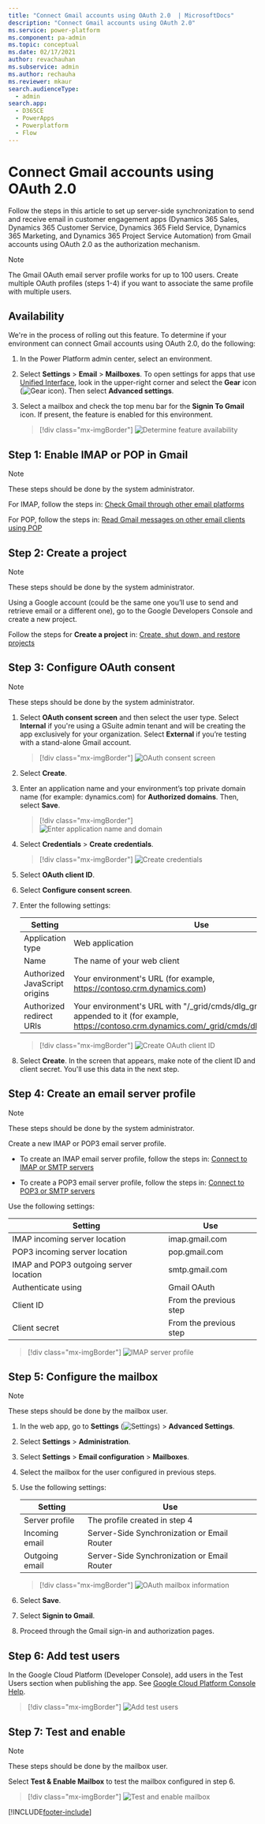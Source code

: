 ```yaml
---
title: "Connect Gmail accounts using OAuth 2.0  | MicrosoftDocs"
description: "Connect Gmail accounts using OAuth 2.0"
ms.service: power-platform
ms.component: pa-admin
ms.topic: conceptual
ms.date: 02/17/2021
author: revachauhan
ms.subservice: admin
ms.author: rechauha
ms.reviewer: mkaur
search.audienceType: 
  - admin
search.app:
  - D365CE
  - PowerApps
  - Powerplatform
  - Flow
---
```


# Connect Gmail accounts using OAuth 2.0 

Follow the steps in this article to set up server-side synchronization to send and receive email in customer engagement apps (Dynamics 365 Sales, Dynamics 365 Customer Service, Dynamics 365 Field Service, Dynamics 365 Marketing, and Dynamics 365 Project Service Automation) from Gmail accounts using OAuth 2.0 as the authorization mechanism.

> [!NOTE]
> The Gmail OAuth email server profile works for up to 100 users. Create multiple OAuth profiles (steps 1-4) if you want to associate the same profile with multiple users.

## Availability

We're in the process of rolling out this feature. To determine if your environment can connect Gmail accounts using OAuth 2.0, do the following:

1. In the Power Platform admin center, select an environment. 

2. Select **Settings** > **Email** > **Mailboxes**. To open settings for apps that use [Unified Interface](about-unified-interface.md), look in the upper-right corner and select the **Gear** icon (![Gear icon](media/selection-rule-gear-button.png)). Then select **Advanced settings**. 

3. Select a mailbox and check the top menu bar for the **Signin To Gmail** icon. If present, the feature is enabled for this environment.

   > [!div class="mx-imgBorder"] 
   > ![Determine feature availability](media/gmail-how-to-know.png "Determine feature availability")

## Step 1: Enable IMAP or POP in Gmail

> [!NOTE]
> These steps should be done by the system administrator.

For IMAP, follow the steps in: [Check Gmail through other email platforms](https://support.google.com/mail/answer/7126229)

For POP, follow the steps in: [Read Gmail messages on other email clients using POP](https://support.google.com/mail/answer/7104828)

## Step 2: Create a project

> [!NOTE]
> These steps should be done by the system administrator.

Using a Google account (could be the same one you’ll use to send and retrieve email or a different one), go to the Google Developers Console and create a new project.

Follow the steps for **Create a project** in: [Create, shut down, and restore projects](https://support.google.com/googleapi/answer/6251787)

## Step 3: Configure OAuth consent 

> [!NOTE]
> These steps should be done by the system administrator.

1. Select **OAuth consent screen** and then select the user type. Select **Internal** if you're using a GSuite admin tenant and will be creating the app exclusively for your organization. Select **External** if you’re testing with a stand-alone Gmail account. 

   > [!div class="mx-imgBorder"] 
   > ![OAuth consent screen](media/gmail-oauth-consent-screen.png "OAuth consent screen")

2. Select **Create**.

3. Enter an application name and your environment’s top private domain name (for example: dynamics.com) for **Authorized domains**. Then, select **Save**.

   > [!div class="mx-imgBorder"] 
   > ![Enter application name and domain](media/gmail-oauth-consent-domain-name.png "Enter application name and domain")

4. Select **Credentials** > **Create credentials**.

   > [!div class="mx-imgBorder"] 
   > ![Create credentials](media/gmail-oauth-consent-create-credentials.png "Create credentials")

5. Select **OAuth client ID**.

6. Select **Configure consent screen**.

7. Enter the following settings:

   |Setting  |Use  |
   |---------|---------|
   |Application type     | Web application         |
   |Name     |  The name of your web client       |
   |Authorized JavaScript origins     | Your environment's  URL (for example, https://contoso.crm.dynamics.com)        |
   |Authorized redirect URIs     | Your environment's URL with "/_grid/cmds/dlg_gmailoauth.aspx" appended to it (for example, https://contoso.crm.dynamics.com/_grid/cmds/dlg_gmailoauth.aspx)        |

   > [!div class="mx-imgBorder"] 
   > ![Create OAuth client ID](media/gmail-oauth-consent-create-clientid.png "Create OAuth client ID")

8. Select **Create**. In the screen that appears, make note of the client ID and client secret. You'll use this data in the next step.

## Step 4: Create an email server profile

> [!NOTE]
> These steps should be done by the system administrator.

Create a new IMAP or POP3 email server profile.

- To create an IMAP email server profile, follow the steps in: [Connect to IMAP or SMTP servers](connect-to-imap-servers.md)
  
- To create a POP3 email server profile, follow the steps in: [Connect to POP3 or SMTP servers](connect-to-pop3-or-smtp-servers.md)

Use the following settings:

|Setting  |Use  |
|---------|---------|
| IMAP incoming server location    | imap.gmail.com        |
| POP3 incoming server location    | pop.gmail.com        |
| IMAP and POP3 outgoing server location | smtp.gmail.com |
| Authenticate using  |  Gmail OAuth  |
| Client ID  | From the previous step    |
| Client secret | From the previous step  |

> [!div class="mx-imgBorder"] 
> ![IMAP server profile](media/gmail-oauth-imap-server-profile.png "IMAP server profile")

## Step 5: Configure the mailbox

> [!NOTE]
> These steps should be done by the mailbox user.

1. In the web app, go to **Settings** (![Settings](media/settings-gear-icon.png "Settings")) > **Advanced Settings**.

2. Select **Settings** > **Administration**.

3. Select **Settings** > **Email configuration** > **Mailboxes**.

4. Select the mailbox for the user configured in previous steps.

5. Use the following settings:

   |Setting  |Use  |
   |---------|---------|
   |Server profile    | The profile created in step 4       |
   |Incoming email    | Server-Side Synchronization or Email Router       |
   |Outgoing email | Server-Side Synchronization or Email Router   |

   > [!div class="mx-imgBorder"] 
   > ![OAuth mailbox information](media/gmail-oauth-mailbox-information.png "OAuth mailbox information")

6. Select **Save**.

7. Select **Signin to Gmail**.

8. Proceed through the Gmail sign-in and authorization pages.

## Step 6: Add test users

In the Google Cloud Platform (Developer Console), add users in the Test Users section when publishing the app. See [Google Cloud Platform Console Help](https://support.google.com/cloud/answer/7454865).

> [!div class="mx-imgBorder"] 
> ![Add test users](media/gmail-oauth-add-users.png "Add test users")

## Step 7: Test and enable

> [!NOTE]
> These steps should be done by the mailbox user.

Select **Test & Enable Mailbox** to test the mailbox configured in step 6.

   > [!div class="mx-imgBorder"] 
   > ![Test and enable mailbox](media/gmail-oauth-test-enable-mailbox.png "Test and enable mailbox")



[!INCLUDE[footer-include](../includes/footer-banner.md)]